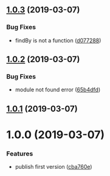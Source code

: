 ## [1.0.3](https://github.com/amowu/app-store-pricing-matrix/compare/v1.0.2...v1.0.3) (2019-03-07)


### Bug Fixes

* findBy is not a function ([d077288](https://github.com/amowu/app-store-pricing-matrix/commit/d077288))



## [1.0.2](https://github.com/amowu/app-store-pricing-matrix/compare/v1.0.1...v1.0.2) (2019-03-07)


### Bug Fixes

* module not found error ([65b4dfd](https://github.com/amowu/app-store-pricing-matrix/commit/65b4dfd))



## [1.0.1](https://github.com/amowu/app-store-pricing-matrix/compare/v1.0.0...v1.0.1) (2019-03-07)



# 1.0.0 (2019-03-07)


### Features

* publish first version ([cba760e](https://github.com/amowu/app-store-pricing-matrix/commit/cba760e))




